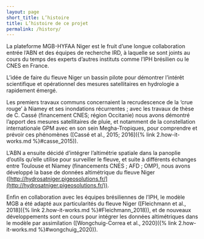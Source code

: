 ```yaml
---
layout: page
short_title: L’histoire
title: L’histoire de ce projet
permalink: /history/
---
```


La plateforme MGB-HYFAA Niger  est le fruit d’une longue collaboration entrée l’ABN et des équipes de recherche IRD, à laquelle se sont joints au cours du temps des experts d’autres instituts comme l’IPH brésilien ou le CNES en France.

L’idée de faire du fleuve Niger un bassin pilote pour démontrer l’intérêt scientifique et opérationnel des mesures satellitaires en hydrologie a rapidement émergé.

Les premiers travaux  communs concernaient la recrudescence de la ‘crue rouge’ à Niamey et ses inondations récurrentes ; avec les travaux de thèse de C. Cassé (financement CNES; région Occitanie) nous avons démontré l’apport des mesures satellitaires de pluie, et notamment de la constellation internationale GPM avec en son sein Megha-Tropiques, pour comprendre et prévoir ces phénomènes ([Cassé et al., 2015; 2016]({% link 2.how-it-works.md %}#casse_2015)).

L’ABN a ensuite décidé d’intégrer l’altimétrie spatiale dans la panoplie d’outils qu’elle utilise pour surveiller le fleuve, et suite à différents échanges entre Toulouse et Niamey  (financements CNES ; AFD ; OMP), nous avons développé la base de données altimétrique du fleuve Niger  ([http://hydrosatniger.pigeosolutions.fr/](http://hydrosatniger.pigeosolutions.fr/)).

Enfin en collaboration avec les équipes brésiliennes de l’IPH, le modèle MGB a été adapté aux particularités du fleuve Niger ([Fleichmann et al., 2018]({% link 2.how-it-works.md %}#Fleichmann_2018)), et de nouveaux développements sont en cours pour intégrer les données altimétriques dans le modèle par assimilation ([Wongchuig-Correa et al., 2020]({% link 2.how-it-works.md %}#wongchuig_2020)).
